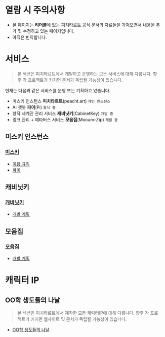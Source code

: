 # 열람 시 주의사항

* 본 페이지는 **리더블**에 있는 [피치타르트 공식 문서](https://docs.peacht.art/)의 자료들을 가져오면서 내용을 추가 및 수정하고 있는 페이지입니다.
* 아직은 빈약합니다. 

# 서비스

> 본 섹션은 피치타르트에서 개발하고 운영하는 모든 서비스에 대해 다룹니다. 향후 각 프로젝트가 커지면 문서가 독립될 가능성이 있습니다.

현재는 다음과 같은 서비스를 운영 또는 기획하고 있습니다.

* 미스키 인스턴스 **피치타르트**(peacht.art) `개인 인스턴스`
* AI 챗봇 **파이**(Pi) `휴식 중`
* 창작 세계관 관리 서비스 **캐비닛키**(CabinetKey) `개발 중`
* 링크 관리 + 메타버스 서비스 **모음집**(Mooum-Zip) `개발 중`

## 미스키 인스턴스

### [미스키](/docs/미스키)
* [이용 규칙](/docs/미스키/이용%20규칙)
* [파이](/docs/미스키/파이)

## 캐비닛키

### [캐비닛키](/docs/캐비닛키)
* [개발 계획](/docs/개발%20계획)

## 모음집

### [모음집](/docs/모음집)
* [개발 계획](/docs/개발%20계획)

# 캐릭터 IP

## OO학 생도들의 나날

> 본 섹션은 피치타르트에서 제작한 모든 캐릭터IP에 대해 다룹니다. 향후 각 프로젝트가 커지면 웹사이트 및 문서가 독립될 가능성이 있습니다.

* [OO학 생도들의 나날](/docs/OO학%20생도들의%20나날)